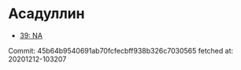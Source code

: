 # Асадуллин
- [39: NA](39.md)

Commit: 45b64b9540691ab70fcfecbff938b326c7030565
 fetched at: 20201212-103207
